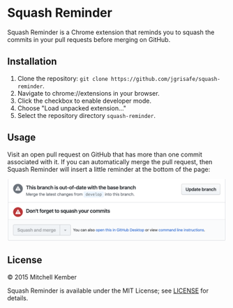 # Squash Reminder

Squash Reminder is a Chrome extension that reminds you to squash the commits in your pull requests before merging on GitHub.

## Installation

1. Clone the repository: `git clone https://github.com/jgrisafe/squash-reminder`.
2. Navigate to chrome://extensions in your browser.
3. Click the checkbox to enable developer mode.
4. Choose "Load unpacked extension..."
5. Select the repository directory `squash-reminder`.

## Usage

Visit an open pull request on GitHub that has more than one commit associated with it. If you can automatically merge the pull request, then Squash Reminder will insert a little reminder at the bottom of the page:

![Screenshot of Squash Reminder](screenshot.png)

## License

© 2015 Mitchell Kember

Squash Reminder is available under the MIT License; see [LICENSE](LICENSE.md) for details.
